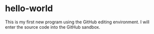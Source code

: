 # hello-world
This is my first new program  using the GitHub editing environment.  I will enter the source code into the GitHub sandbox.
